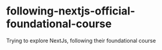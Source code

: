 # following-nextjs-official-foundational-course
Trying to explore NextJs, following their foundational course
